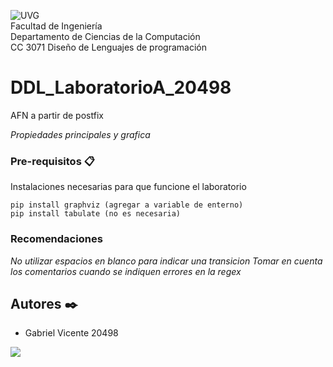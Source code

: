 
![UVG](https://res.cloudinary.com/webuvg/image/upload/f_auto/v1551291412/WEB/institucional/logouvg.png) <br>
Facultad de Ingeniería <br>
Departamento de Ciencias de la Computación <br>
CC 3071 Diseño de Lenguajes de programación <br>


# DDL_LaboratorioA_20498
AFN a partir de postfix

_Propiedades principales y grafica_

### Pre-requisitos 📋

Instalaciones necesarias para que funcione el laboratorio

```
pip install graphviz (agregar a variable de enterno)
pip install tabulate (no es necesaria)
```

### Recomendaciones

_No utilizar espacios en blanco para indicar una transicion_
_Tomar en cuenta los comentarios cuando se indiquen errores en la regex_

## Autores ✒️

- Gabriel Vicente 20498

<a href="https://github.com/GabrielVicente-GT/DDL_LaboratorioA_20498/graphs/contributors">
  <img src="https://contrib.rocks/image?repo=GabrielVicente-GT/DDL_LaboratorioA_20498" />
</a>
